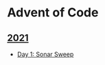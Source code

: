 # Advent of Code


## [2021](https://adventofcode.com/2021)

* [Day 1: Sonar Sweep](https://github.com/fedecalendino/adventofcode/tree/main/_2021/_01)